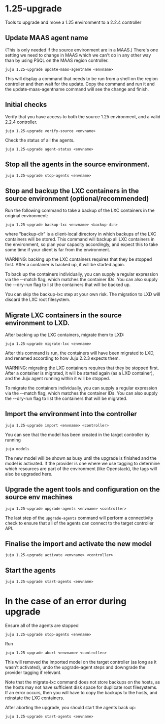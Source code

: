 # 1.25-upgrade
Tools to upgrade and move a 1.25 environment to a 2.2.4 controller


## Update MAAS agent name

(This is only needed if the source environment are in a MAAS.)
There's one setting we need to change in MAAS which we can't do in any other way than by using PSQL on the MAAS region controller.

    juju 1.25-upgrade update-maas-agentname <envname>

This will display a command that needs to be run from a shell on the region controller and then wait for the update. Copy the command and run it and the update-maas-agentname command will see the change and finish.


## Initial checks

Verify that you have access to both the source 1.25 environment, and a valid 2.2.4 controller.

    juju 1.25-upgrade verify-source <envname>

Check the status of all the agents.

    juju 1.25-upgrade agent-status <envname>


## Stop all the agents in the source environment.

    juju 1.25-upgrade stop-agents <envname>


## Stop and backup the LXC containers in the source environment (optional/recommended)

Run the following command to take a backup of the LXC containers in the
original environment:

    juju 1.25-upgrade backup-lxc <envname> <backup-dir>

where "backup-dir" is a client-local directory in which backups of the LXC
containers will be stored. This command will backup all LXC containers in
the environment, so plan your capacity accordingly, and expect this to take
some time if your client is far from the environment.

WARNING: backing up the LXC containers requires that they be stopped first.
After a container is backed up, it will be started again.

To back up the containers individually, you can supply a regular expression
via the --match flag, which matches the container IDs. You can also supply
the --dry-run flag to list the containers that will be backed up.

You can skip the backup-lxc step at your own risk. The migration to LXD
will discard the LXC root filesystem.

## Migrate LXC containers in the source environment to LXD.

After backing up the LXC containers, migrate them to LXD:

    juju 1.25-upgrade migrate-lxc <envname>

After this command is run, the containers will have been migrated to LXD,
and renamed according to how Juju 2.2.3 expects them.

WARNING: migrating the LXC containers requires that they be stopped first.
After a container is migrated, it will be started again (as a LXD container),
and the Juju agent running within it will be stopped.

To migrate the containers individually, you can supply a regular expression
via the --match flag, which matches the container IDs. You can also supply
the --dry-run flag to list the containers that will be migrated.

## Import the environment into the controller

    juju 1.25-upgrade import <envname> <controller>

You can see that the model has been created in the target controller by running

    juju models

The new model will be shown as busy until the upgrade is finished and the model is activated.
If the provider is one where we use tagging to determine which resources are part of the environment (like Openstack), the tags will also be upgraded here.

## Upgrade the agent tools and configuration on the source env machines

    juju 1.25-upgrade upgrade-agents <envname> <controller>

The last step of the `upgrade-agents` command will perform a
connectivity check to ensure that all of the agents can connect to the
target controller API.

## Finalise the import and activate the new model

    juju 1.25-upgrade activate <envname> <controller>

## Start the agents

    juju 1.25-upgrade start-agents <envname>




# In the case of an error during upgrade

Ensure all of the agents are stopped

    juju 1.25-upgrade stop-agents <envname>

Run

    juju 1.25-upgrade abort <envname> <controller>

This will removed the imported model on the target controller (as long
as it wasn't activated), undo the upgrade-agent steps and downgrade the 
provider tagging if relevant.

Note that the migrate-lxc command does not store backups on the hosts,
as the hosts may not have sufficient disk space for duplicate root
filesystems. If an error occurs, then you will have to copy the backups
to the hosts, and reinstate the LXC containers.

After aborting the upgrade, you should start the
agents back up:

    juju 1.25-upgrade start-agents <envname>
